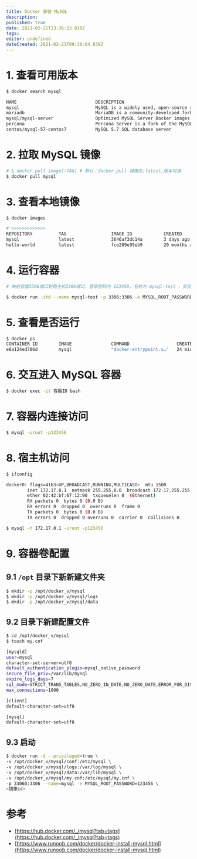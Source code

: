 ```yaml
---
title: Docker 安装 MySQL
description: 
published: true
date: 2021-02-21T13:36:13.818Z
tags: 
editor: undefined
dateCreated: 2021-02-21T09:30:04.839Z
---
```


# 1. 查看可用版本

```bash
$ docker search mysql

NAME                              DESCRIPTION                                     STARS               OFFICIAL            AUTOMATED
mysql                             MySQL is a widely used, open-source relation…   9942                [OK]
mariadb                           MariaDB is a community-developed fork of MyS…   3636                [OK]
mysql/mysql-server                Optimized MySQL Server Docker images. Create…   724                                     [OK]
percona                           Percona Server is a fork of the MySQL relati…   508                 [OK]
centos/mysql-57-centos7           MySQL 5.7 SQL database server                   83
```

# 2. 拉取 MySQL 镜像

```bash
# $ docker pull image[:TAG] # 默认：docker pull 镜像名:latest,版本可选
$ docker pull mysql
```

# 3. 查看本地镜像

```bash
$ docker images

# >>>>>>>>>>>>>
REPOSITORY          TAG                 IMAGE ID            CREATED             SIZE
mysql               latest              3646af3dc14a        3 days ago          544MB
hello-world         latest              fce289e99eb9        20 months ago       1.84kB
```

# 4. 运行容器

```bash
# 映射容器3306端口到宿主机3306端口，登录密码为 123456，名称为 mysql-test ，交互式守护进程打开

$ docker run -itd --name mysql-test -p 3306:3306 -e MYSQL_ROOT_PASSWORD=123456 mysql
```

# 5. 查看是否运行

```bash
$ docker ps
CONTAINER ID        IMAGE               COMMAND                  CREATED             STATUS              PORTS                               NAMES
e8a124ed786d        mysql               "docker-entrypoint.s…"   24 minutes ago      Up 7 minutes        0.0.0.0:3306->3306/tcp, 33060/tcp   mysql-test
```

# 6. 交互进入 MySQL 容器

```bash
$ docker exec -it 容器ID bash
```

# 7. 容器内连接访问

```bash
$ mysql -uroot -p123456
```

# 8. 宿主机访问

```bash
$ ifconfig

docker0: flags=4163<UP,BROADCAST,RUNNING,MULTICAST>  mtu 1500
        inet 172.17.0.1  netmask 255.255.0.0  broadcast 172.17.255.255
        ether 02:42:bf:67:12:90  txqueuelen 0  (Ethernet)
        RX packets 0  bytes 0 (0.0 B)
        RX errors 0  dropped 0  overruns 0  frame 0
        TX packets 0  bytes 0 (0.0 B)
        TX errors 0  dropped 0 overruns 0  carrier 0  collisions 0

$ mysql -h 172.17.0.1 -uroot -p123456
```

# 9. 容器卷配置

## 9.1 `/opt` 目录下新新建文件夹

```bash
$ mkdir -p /opt/docker_v/mysql
$ mkdir -p /opt/docker_v/mysql/logs
$ mkdir -p /opt/docker_v/mysql/data
```

## 9.2 目录下新建配置文件

```bash
$ cd /opt/docker_v/mysql
$ touch my.cnf

[mysqld]
user=mysql
character-set-server=utf8
default_authentication_plugin=mysql_native_password
secure_file_priv=/var/lib/mysql
expire_logs_days=7
sql_mode=STRICT_TRANS_TABLES,NO_ZERO_IN_DATE,NO_ZERO_DATE,ERROR_FOR_DIVISION_BY_ZERO,NO_ENGINE_SUBSTITUTION
max_connections=1000

[client]
default-character-set=utf8

[mysql]
default-character-set=utf8
```

## 9.3 启动

```bash
$ docker run -d --privileged=true \
-v /opt/docker_v/mysql/conf:/etc/mysql \
-v /opt/docker_v/mysql/logs:/var/log/mysql \
-v /opt/docker_v/mysql/data:/var/lib/mysql \
-v /opt/docker_v/mysql/my.cnf:/etc/mysql/my.cnf \
-p 33060:3306 --name=mysql -e MYSQL_ROOT_PASSWORD=123456 \
<镜像id>
```

# 参考

- [https://hub.docker.com/_/mysql?tab=tags](https://hub.docker.com/_/mysql?tab=tags)
- [https://www.runoob.com/docker/docker-install-mysql.html](https://www.runoob.com/docker/docker-install-mysql.html)

